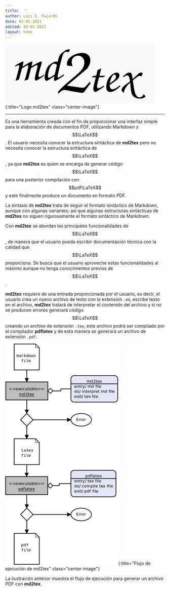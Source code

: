 ```yaml
---
title:  ''
author: Luis E. Fajardo
date: 05-01-2021
edited: 05-01-2021
layout: home
---
```


![md2tex logo][1]{:title="Logo md2tex" class="center-image"}

***
Es una herramienta creada con el fin de proporcionar una interfaz simple
para la elaboración de documentos PDF, utilizando Markdown y $$\LaTeX$$. El
usuario necesita conocer la estructura sintáctica de **md2tex** pero no necesita 
conocer la estructura sintáctica de $$\LaTeX$$, ya que **md2tex** es quien se encarga 
de generar código $$\LaTeX$$ para una posterior compilación con $$pdf\LaTeX$$ y este 
finalmente produce un documento en formato PDF.

La sintaxis de **md2tex** trata de seguir el formato sintáctico de Markdown, aunque
con algunas variantes; así que algunas estructuras sintácticas de **md2tex** no siguen
rigurosamente el formato sintáctico de Markdown. 

Con **md2tex** se abordan las principales funcionalidades de $$\LaTeX$$, de manera que el usuario
pueda escribir documentación técnica con la calidad que $$\LaTeX$$ proporciona. Se busca que el 
usuario aproveche estas funcionalidades al máximo aunque no tenga conocimientos previos de $$\LaTeX$$.

**md2tex** requiere de una entrada proporcionada por el usuario, es decir, el usuario crea un nuevo
archivo de texto con la extensión `.md`, escribe texto en el archivo, **md2tex** tratará de interpretar
el contenido del archivo y si no se producen errores generará código $$\LaTeX$$ creando un archivo de extensión `.tex`, este archivo podrá ser compilado por el compilador **pdflatex** y de esta manera se generará un archivo de extensión `.pdf`.

![md2tex control flow][2]{:title="Flujo de ejecución de md2tex" class="center-image"}

La ilustración anterior muestra el flujo de ejecución para generar un archivo PDF con **md2tex**. 

[1]: /assets/images/md2tex.png
[2]: /assets/images/flujo-ejecucion-md2tex.png
